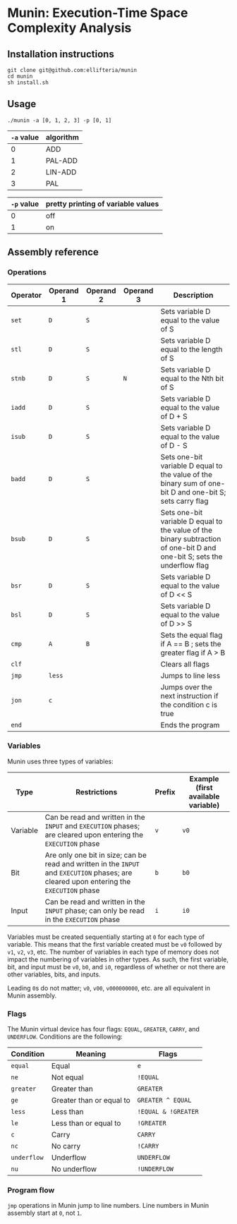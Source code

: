 # Munin: Execution-Time Space Complexity Analysis

## Installation instructions

```
git clone git@github.com:ellifteria/munin
cd munin
sh install.sh
```

## Usage

```
./munin -a [0, 1, 2, 3] -p [0, 1]
```

| `-a` value | algorithm |
| --- | --- |
| 0 | ADD |
| 1 | PAL-ADD |
| 2 | LIN-ADD |
| 3 | PAL |

| `-p` value | pretty printing of variable values |
| --- | --- |
| 0 | off |
| 1 | on |

## Assembly reference

### Operations

| Operator | Operand 1 | Operand 2 | Operand 3 | Description |
| --- | --- | --- | --- | --- |
| `set` | `D` | `S` | | Sets variable D equal to the value of S |
| `stl` | `D` | `S` | | Sets variable D equal to the length of S |
| `stnb` | `D` | `S` | `N` | Sets variable D equal to the Nth bit of S |
| `iadd` | `D` | `S` | | Sets variable D equal to the value of D + S |
| `isub` | `D` | `S` | | Sets variable D equal to the value of D - S |
| `badd` | `D` | `S` | | Sets one-bit variable D equal to the value of the binary sum of one-bit D and one-bit S; sets carry flag |
| `bsub` | `D` | `S` | | Sets one-bit variable D equal to the value of the binary subtraction of one-bit D and one-bit S; sets the underflow flag |
| `bsr` | `D` | `S` | | Sets variable D equal to the value of D << S |
| `bsl` | `D` | `S` | | Sets variable D equal to the value of D >> S |
| `cmp` | `A` | `B` | | Sets the equal flag if A == B ; sets the greater flag if A > B |
| `clf` | | | | Clears all flags |
| `jmp` | `less` | | | Jumps to line less |
| `jon` | `c` | | | Jumps over the next instruction if the condition c is true |
| `end` | | | | Ends the program |

### Variables

Munin uses three types of variables:

| Type | Restrictions | Prefix | Example (first available variable)
| --- | --- | --- | --- |
| Variable | Can be read and written in the `INPUT` and `EXECUTION` phases; are cleared upon entering the `EXECUTION` phase | `v` | `v0` |
| Bit | Are only one bit in size; can be read and written in the `INPUT` and `EXECUTION` phases; are cleared upon entering the `EXECUTION` phase | `b` | `b0` |
| Input | Can be read and written in the `INPUT` phase; can only be read in the `EXECUTION` phase | `i` | `i0` |

Variables must be created sequentially starting at `0` for each type of variable.
This means that the first variable created must be `v0` followed by `v1`, `v2`, `v3`, etc.
The number of variables in each type of memory does not impact the numbering of variables in other types.
As such, the first variable, bit, and input must be `v0`, `b0`, and `i0`, regardless of whether or not there are other variables, bits, and inputs.

Leading `0`s do not matter; `v0`, `v00`, `v000000000`, etc. are all equivalent in Munin assembly.

### Flags

The Munin virtual device has four flags: `EQUAL`, `GREATER`, `CARRY`, and `UNDERFLOW`.
Conditions are the following:

| Condition | Meaning | Flags |
| --- | --- | --- |
| `equal` | Equal | `e` |
| `ne` | Not equal | `!EQUAL` |
| `greater` | Greater than | `GREATER` |
| `ge` | Greater than or equal to | `GREATER ^ EQUAL` |
| `less` | Less than | `!EQUAL & !GREATER` |
| `le` | Less than or equal to | `!GREATER` |
| `c` | Carry | `CARRY` |
| `nc` | No carry | `!CARRY` |
| `underflow` | Underflow | `UNDERFLOW` |
| `nu` | No underflow | `!UNDERFLOW` |


### Program flow

`jmp` operations in Munin jump to line numbers.
Line numbers in Munin assembly start at `0`, not `1`.

